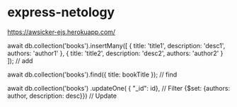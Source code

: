# express-netology

https://awsicker-ejs.herokuapp.com/

await db.collection('books').insertMany([
 {
  title: 'title1',
  description: 'desc1',
  authors: 'author1'
 },
 {
  title: 'title2',
  description: 'desc2',
  authors: 'author2'
 }
]); // add


await db.collection('books').find({ title: bookTitle }); // find


await db.collection('books')
               .updateOne(
                  { "_id": id}, // Filter
                  {$set: {authors: author, description: desc}})  // Update
